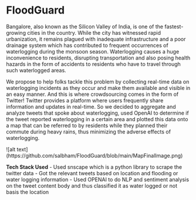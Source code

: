 # FloodGuard
<p>Bangalore, also known as the Silicon Valley of India, is one of the fastest-growing cities in the country. While the city has witnessed rapid urbanization, it remains plagued with inadequate infrastructure and a poor drainage system which has contributed to frequent occurrences of waterlogging during the monsoon season. Waterlogging causes a huge inconvenience to residents, disrupting transportation and also posing health hazards in the form of accidents to residents who have to travel through such waterlogged areas.</p>
<p>We propose to help folks tackle this problem by collecting real-time data on waterlogging incidents as they occur and make them available and visible in an easy manner. And this is where crowdsourcing comes in the form of Twitter! Twitter provides a platform where users frequently share information and updates in real-time. So we decided to aggregate and analyze tweets that spoke about waterlogging, used OpenAI to determine if the tweet reported waterlogging in a certain area and plotted this data onto a map that can be referred to by residents while they planned their commute during heavy rains, thus minimizing the adverse effects of waterlogging.
</p>
![alt text](https://github.com/salbham/FloodGuard/blob/main/MapFinalImage.png)
<br>
<p><b>Tech Stack Used</b>
-  Used snscape which is a python library to scrape the twitter data
-  Got the relevant tweets based on location and flooding or water logging information
-  Used OPENAI to do NLP and sentiment analysis on the tweet content body and thus classified it as water logged or not basis the location 
</p>



